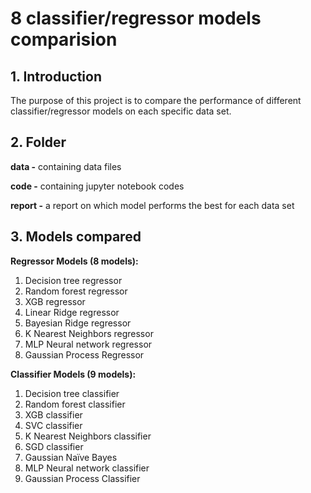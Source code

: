 # 8 classifier/regressor models comparision

## 1. Introduction
The purpose of this project is to compare the performance of different classifier/regressor models on each specific data set. 

## 2. Folder
**data -** containing data files

**code -** containing jupyter notebook codes

**report -** a report on which model performs the best for each data set

## 3. Models compared
**Regressor Models (8 models):**
1.	Decision tree regressor
2.	Random forest regressor
3.	XGB regressor
4.	Linear Ridge regressor
5.	Bayesian Ridge regressor
6.	K Nearest Neighbors regressor
7.	MLP Neural network regressor
8.	Gaussian Process Regressor

**Classifier Models (9 models):**
1.	Decision tree classifier
2.	Random forest classifier
3.	XGB classifier
4.	 SVC classifier
5.	K Nearest Neighbors classifier
6.	SGD classifier
7.	Gaussian Naïve Bayes
8.	MLP Neural network classifier
9.	Gaussian Process Classifier
